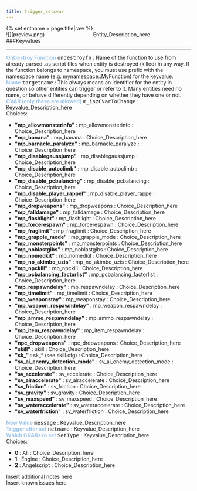 ```yaml
---
title: trigger_setcvar
---
```

<div>{% set entname = page.title|raw %}</div>
<div class="container previewimg">
<div class="columns">
<div class="imagepadding column col-auto" markdown="1">![](preview.png)</div>
<div class="column">Entity_Description_here</div>
</div>
</div>
###Keyvalues
<hr>
<div class="entityentry" markdown="1">
<span style="color:#9fc5e8;"><b>OnDestroy Function</b></span> <kbd  class="tooltip" data-tooltip="string">ondestroyfn</kbd> :
Name of the function to use from already parsed .as script files when entity is destroyed (killed) in any way. If the function belongs to namespace, you must use prefix with the namespace name (e.g. mynamespace::MyFunction) for the keyvalue.
</div>
<div class="entityentry" markdown="1">
<span style="color:#9fc5e8;"><b>Name</b></span> <kbd  class="tooltip" data-tooltip="target_source">targetname</kbd> :
This always means an identifier for the entity in question so other entities can trigger or refer to it. Many entities need no name, or behave differently depending on whether they have one or not.
</div>
<div class="entityentry" markdown="1">
<span style="color:#9fc5e8;"><b>CVAR (only these are allowed)</b></span> <kbd  class="tooltip" data-tooltip="choices">m_iszCVarToChange</kbd> :
Keyvalue_Description_here
<div class="accordion">
<input type="checkbox" id="accordion-1" name="accordion-checkbox" hidden>
<label class="accordion-header" for="accordion-1">
<i class="icon icon-arrow-right mr-1"></i>
Choices:
</label>
<div class="accordion-body">
<ul>
<li><b>"mp_allowmonsterinfo"</b> : mp_allowmonsterinfo : Choice_Description_here</li>
<li><b>"mp_banana"</b> : mp_banana : Choice_Description_here</li>
<li><b>"mp_barnacle_paralyze"</b> : mp_barnacle_paralyze : Choice_Description_here</li>
<li><b>"mp_disablegaussjump"</b> : mp_disablegaussjump : Choice_Description_here</li>
<li><b>"mp_disable_autoclimb"</b> : mp_disable_autoclimb : Choice_Description_here</li>
<li><b>"mp_disable_pcbalancing"</b> : mp_disable_pcbalancing : Choice_Description_here</li>
<li><b>"mp_disable_player_rappel"</b> : mp_disable_player_rappel : Choice_Description_here</li>
<li><b>"mp_dropweapons"</b> : mp_dropweapons : Choice_Description_here</li>
<li><b>"mp_falldamage"</b> : mp_falldamage : Choice_Description_here</li>
<li><b>"mp_flashlight"</b> : mp_flashlight : Choice_Description_here</li>
<li><b>"mp_forcerespawn"</b> : mp_forcerespawn : Choice_Description_here</li>
<li><b>"mp_fraglimit"</b> : mp_fraglimit : Choice_Description_here</li>
<li><b>"mp_grapple_mode"</b> : mp_grapple_mode : Choice_Description_here</li>
<li><b>"mp_monsterpoints"</b> : mp_monsterpoints : Choice_Description_here</li>
<li><b>"mp_noblastgibs"</b> : mp_noblastgibs : Choice_Description_here</li>
<li><b>"mp_nomedkit"</b> : mp_nomedkit : Choice_Description_here</li>
<li><b>"mp_no_akimbo_uzis"</b> : mp_no_akimbo_uzis : Choice_Description_here</li>
<li><b>"mp_npckill"</b> : mp_npckill : Choice_Description_here</li>
<li><b>"mp_pcbalancing_factorlist"</b> : mp_pcbalancing_factorlist : Choice_Description_here</li>
<li><b>"mp_respawndelay"</b> : mp_respawndelay : Choice_Description_here</li>
<li><b>"mp_timelimit"</b> : mp_timelimit : Choice_Description_here</li>
<li><b>"mp_weaponstay"</b> : mp_weaponstay : Choice_Description_here</li>
<li><b>"mp_weapon_respawndelay"</b> : mp_weapon_respawndelay : Choice_Description_here</li>
<li><b>"mp_ammo_respawndelay"</b> : mp_ammo_respawndelay : Choice_Description_here</li>
<li><b>"mp_item_respawndelay"</b> : mp_item_respawndelay : Choice_Description_here</li>
<li><b>"npc_dropweapons"</b> : npc_dropweapons : Choice_Description_here</li>
<li><b>"skill"</b> : skill : Choice_Description_here</li>
<li><b>"sk_"</b> : sk_* (see skill.cfg) : Choice_Description_here</li>
<li><b>"sv_ai_enemy_detection_mode"</b> : sv_ai_enemy_detection_mode : Choice_Description_here</li>
<li><b>"sv_accelerate"</b> : sv_accelerate : Choice_Description_here</li>
<li><b>"sv_airaccelerate"</b> : sv_airaccelerate : Choice_Description_here</li>
<li><b>"sv_friction"</b> : sv_friction : Choice_Description_here</li>
<li><b>"sv_gravity"</b> : sv_gravity : Choice_Description_here</li>
<li><b>"sv_maxspeed"</b> : sv_maxspeed : Choice_Description_here</li>
<li><b>"sv_wateraccelerate"</b> : sv_wateraccelerate : Choice_Description_here</li>
<li><b>"sv_waterfriction"</b> : sv_waterfriction : Choice_Description_here</li>
</ul>
</div>
</div>
</div>
<div class="entityentry" markdown="1">
<span style="color:#9fc5e8;"><b>New Value</b></span> <kbd  class="tooltip" data-tooltip="string">message</kbd> :
Keyvalue_Description_here
</div>
<div class="entityentry" markdown="1">
<span style="color:#9fc5e8;"><b>Trigger after set</b></span> <kbd  class="tooltip" data-tooltip="target_destination">netname</kbd> :
Keyvalue_Description_here
</div>
<div class="entityentry" markdown="1">
<span style="color:#9fc5e8;"><b>Which CVARs to set</b></span> <kbd  class="tooltip" data-tooltip="choices">SetType</kbd> :
Keyvalue_Description_here
<div class="accordion">
<input type="checkbox" id="accordion-2" name="accordion-checkbox" hidden>
<label class="accordion-header" for="accordion-2">
<i class="icon icon-arrow-right mr-1"></i>
Choices:
</label>
<div class="accordion-body">
<ul>
<li><b>0 </b> : All : Choice_Description_here</li>
<li><b>1 </b> : Engine : Choice_Description_here</li>
<li><b>2 </b> : Angelscript : Choice_Description_here</li>
</ul>
</div>
</div>
</div>
<div class="notices blue">Insert additional notes here</div>
<div class="notices red">Insert known issues here</div>
